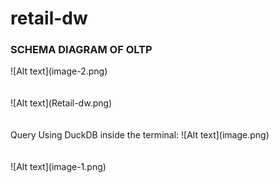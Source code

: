 # retail-dw

<h3>SCHEMA DIAGRAM OF OLTP</h3>
![Alt text](image-2.png)
<br>
<br>
<br>
![Alt text](Retail-dw.png)
<br>
<br>
<br>
Query Using DuckDB inside the terminal:
![Alt text](image.png)
<br>
<br>
<br>
![Alt text](image-1.png)